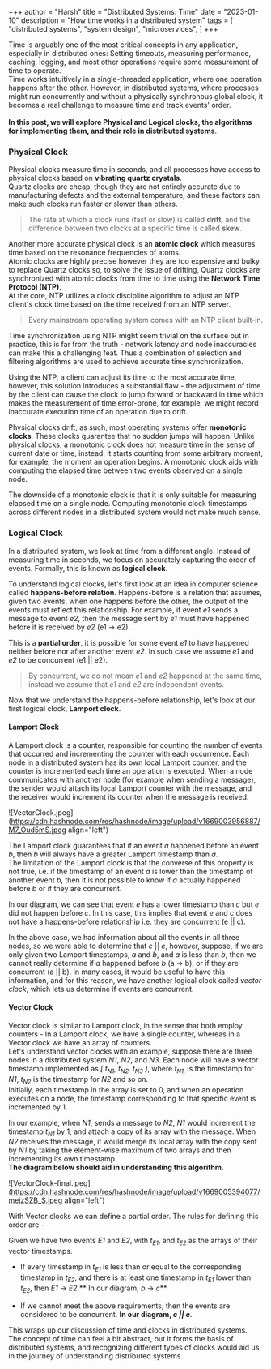 +++
author = "Harsh"
title = "Distributed Systems: Time"
date = "2023-01-10"
description = "How time works in a distributed system"
tags = [
    "distributed systems",
    "system design",
    "microservices",
]
+++

Time is arguably one of the most critical concepts in any application, especially in distributed ones: Setting timeouts, measuring performance, caching, logging, and most other operations require some measurement of time to operate. <br>
Time works intuitively in a single-threaded application, where one operation happens after the other. However, in distributed systems, where processes might run concurrently and without a physically synchronous global clock, it becomes a real challenge to measure time and track events' order. <br><br>
**In this post, we will explore Physical and Logical clocks, the algorithms for implementing them, and their role in distributed systems**. <br>

### Physical Clock

Physical clocks measure time in seconds, and all processes have access to physical clocks based on **vibrating quartz crystals**. <br>
Quartz clocks are cheap, though they are not entirely accurate due to manufacturing defects and the external temperature, and these factors can make such clocks run faster or slower than others.

> The rate at which a clock runs (fast or slow) is called **drift**, and the difference between two clocks at a specific time is called **skew**.

Another more accurate physical clock is an **atomic clock** which measures time based on the resonance frequencies of atoms. <br>
Atomic clocks are highly precise however they are too expensive and bulky to replace Quartz clocks so, to solve the issue of drifting, Quartz clocks are synchronized with atomic clocks from time to time using the **Network Time Protocol (NTP)**. <br>
At the core, NTP utilizes a clock discipline algorithm to adjust an NTP client's clock time based on the time received from an NTP server.

> Every mainstream operating system comes with an NTP client built-in.

Time synchronization using NTP might seem trivial on the surface but in practice, this is far from the truth - network latency and node inaccuracies can make this a challenging feat. Thus a combination of selection and filtering algorithms are used to achieve accurate time synchronization. <br>

Using the NTP, a client can adjust its time to the most accurate time, however, this solution introduces a substantial flaw - the adjustment of time by the client can cause the clock to jump forward or backward in time which makes the measurement of time error-prone, for example, we might record inaccurate execution time of an operation due to drift. <br>

Physical clocks drift, as such, most operating systems offer **monotonic clocks**. These clocks guarantee that no sudden jumps will happen. Unlike physical clocks, a monotonic clock does not measure time in the sense of current date or time, instead, it starts counting from some arbitrary moment, for example, the moment an operation begins. A monotonic clock aids with computing the elapsed time between two events observed on a single node. <br>

The downside of a monotonic clock is that it is only suitable for measuring elapsed time on a single node. Computing monotonic clock timestamps across different nodes in a distributed system would not make much sense. <br>

### Logical Clock

In a distributed system, we look at time from a different angle. Instead of measuring time in seconds, we focus on accurately capturing the order of events. Formally, this is known as **logical clock**. <br>

To understand logical clocks, let's first look at an idea in computer science called **happens-before relation**. Happens-before is a relation that assumes, given two events, when one happens before the other, the output of the events must reflect this relationship. For example, if event _e1_ sends a message to event _e2_, then the message sent by _e1_ must have happened before it is received by _e2_ (e1 -> e2). <br>

This is a **partial order**, it is possible for some event _e1_ to have happened neither before nor after another event _e2_. In such case we assume _e1_ and _e2_ to be concurrent (e1 || e2). <br>

> By concurrent, we do not mean _e1_ and _e2_ happened at the same time, instead we assume that _e1_ and _e2_ are independent events.

Now that we understand the happens-before relationship, let's look at our first logical clock, **Lamport clock**.

#### Lamport Clock

A Lamport clock is a counter, responsible for counting the number of events that occurred and incrementing the counter with each occurrence. Each node in a distributed system has its own local Lamport counter, and the counter is incremented each time an operation is executed.
When a node communicates with another node (for example when sending a message), the sender would attach its local Lamport counter with the message, and the receiver would increment its counter when the message is received. <br>

![VectorClock.jpeg](https://cdn.hashnode.com/res/hashnode/image/upload/v1669003956887/M7_Oud5mS.jpeg align="left")

The Lamport clock guarantees that if an event _a_ happened before an event _b_, then _b_ will always have a greater Lamport timestamp than _a_. <br>
The limitation of the Lamport clock is that the converse of this property is not true, i.e. if the timestamp of an event _a_ is lower than the timestamp of another event _b_, then it is not possible to know if _a_ actually happened before _b_ or if they are concurrent. <br>

In our diagram, we can see that event _e_ has a lower timestamp than _c_ but _e_ did not happen before _c_. In this case, this implies that event _e_ and _c_ does not have a happens-before relationship i.e. they are concurrent (e || c). <br>

In the above case, we had information about all the events in all three nodes, so we were able to determine that _c_ || _e_, however, suppose, if we are only given two Lamport timestamps, _a_ and _b_, and _a_ is less than _b_, then we cannot really determine if _a_ happened before _b_ (a -> b), or if they are concurrent (a || b). In many cases, it would be useful to have this information, and for this reason, we have another logical clock called _vector clock_, which lets us determine if events are concurrent.

#### Vector Clock

Vector clock is similar to Lamport clock, in the sense that both employ counters - In a Lamport clock, we have a single counter, whereas in a Vector clock we have an array of counters. <br>
Let's understand vector clocks with an example, suppose there are three nodes in a distributed system _N1_, _N2_, and _N3_. Each node will have a vector timestamp implemented as _[ t<sub>N1</sub>, t<sub>N2</sub>, t<sub>N3</sub> ]_, where _t<sub>N1,</sub>_ is the timestamp for _N1_, _t<sub>N2</sub>_ is the timestamp for _N2_ and so on. <br>
Initially, each timestamp in the array is set to 0, and when an operation executes on a node, the timestamp corresponding to that specific event is incremented by 1. <br>

In our example, when _N1_, sends a message to _N2_, _N1_ would increment the timestamp _t<sub>N1</sub>_ by 1, and attach a copy of its array with the message. When _N2_ receives the message, it would merge its local array with the copy sent by _N1_ by taking the element-wise maximum of two arrays and then incrementing its own timestamp. <br>
**The diagram below should aid in understanding this algorithm.**

![VectorClock-final.jpeg](https://cdn.hashnode.com/res/hashnode/image/upload/v1669005394077/mejzSZB_S.jpeg align="left")

With Vector clocks we can define a partial order. The rules for defining this order are - <br>

Given we have two events _E1_ and _E2_, with _t<sub>E1</sub>_, and _t<sub>E2</sub>_ as the arrays of their vector timestamps.

- If every timestamp in _t<sub>E1</sub>_ is less than or equal to the corresponding timestamp in _t<sub>E2</sub>_, and there is at least one timestamp in _t<sub>E1</sub>_ lower than _t<sub>E2</sub>_, then _E1_ -> _E2_.** In our diagram, _b_ -> _c_**.

- If we cannot meet the above requirements, then the events are considered to be concurrent. **In our diagram, _c || e_**. <br>

This wraps up our discussion of time and clocks in distributed systems. <br>
The concept of time can feel a bit abstract, but it forms the basis of distributed systems, and recognizing different types of clocks would aid us in the journey of understanding distributed systems.
